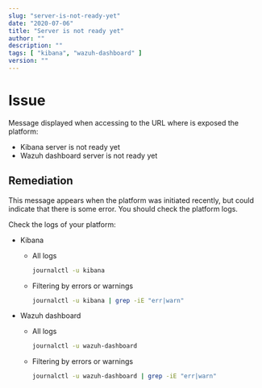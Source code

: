 ```yaml
---
slug: "server-is-not-ready-yet"
date: "2020-07-06"
title: "Server is not ready yet"
author: ""
description: ""
tags: [ "kibana", "wazuh-dashboard" ]
version: ""
---
```


# Issue

Message displayed when accessing to the URL where is exposed the platform:
- Kibana server is not ready yet
- Wazuh dashboard server is not ready yet

## Remediation

This message appears when the platform was initiated recently, but could indicate that there is some error. You should check the platform logs.

Check the logs of your platform:

- Kibana

  - All logs

    ```sh
    journalctl -u kibana
    ```

  - Filtering by errors or warnings

    ```sh
    journalctl -u kibana | grep -iE "err|warn"
    ```



- Wazuh dashboard

  - All logs

    ```sh
    journalctl -u wazuh-dashboard
    ```

  - Filtering by errors or warnings

    ```sh
    journalctl -u wazuh-dashboard | grep -iE "err|warn"
    ```